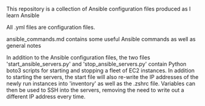 This repository is a collection of Ansible configuration files produced as I learn Ansible

All .yml files are configuration files.

ansible_commands.md contains some useful Ansible commands as well as general notes

In addition to the Ansible configuration files, the two files 'start_ansible_servers.py' and 'stop_ansible_servers.py' contain Python boto3 scripts for starting and stopping a fleet of EC2 instances. In addition to starting the servers, the start file will also re-write the IP addresses of the newly run instances into 'inventory' as well as the .zshrc file. Variables can then be used to SSH into the servers, removing the need to write out a different IP address every time. 
